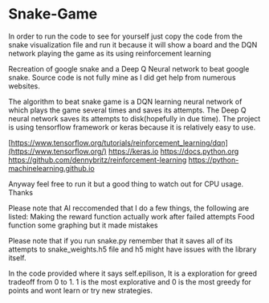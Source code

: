 # Snake-Game
In order to run the code to see for yourself just copy the code from the snake visualization file and run it because it will show a board and the DQN network playing the game as its using reinforcement learning



Recreation of google snake and a Deep Q Neural network to beat google snake.
Source code is not fully mine as I did get help from numerous websites.

The algorithm to beat snake game is a DQN learning neural network of which plays the game several times and saves its attempts.
The Deep Q neural network saves its attempts to disk(hopefully in due time).
The project is using tensorflow framework or keras because it is relatively easy to use.

[https://www.tensorflow.org/tutorials/reinforcement_learning/dqn](https://www.tensorflow.org/)
https://keras.io
https://docs.python.org
https://github.com/dennybritz/reinforcement-learning
https://python-machinelearning.github.io


Anyway feel free to run it but a good thing to watch out for CPU usage. Thanks

Please note that AI reccomended that I do a few things, the following are listed:
  Making the reward function actually work after failed attempts
  Food function
  some graphing but it made mistakes

Please note that if you run snake.py remember that it saves all of its attempts to snake_weights.h5 file and h5 might have issues with the library itself.

In the code provided where it says self.epilison, It is a exploration for greed tradeoff from 0 to 1. 1 is the most explorative and 0 is the most greedy for points and wont learn or try new strategies.
